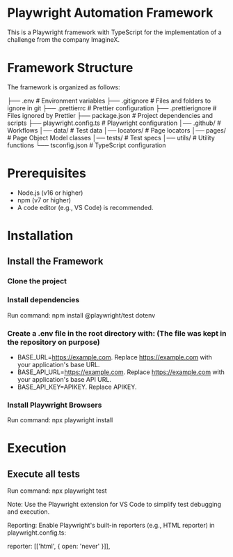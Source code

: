 # Playwright Automation Framework

This is a Playwright framework with TypeScript for the implementation of a challenge from the company ImagineX.

# Framework Structure

The framework is organized as follows:

├── .env                   # Environment variables
├── .gitignore             # Files and folders to ignore in git
├── .prettierrc            # Prettier configuration
├── .prettierignore        # Files ignored by Prettier
├── package.json           # Project dependencies and scripts
├── playwright.config.ts   # Playwright configuration 
│── .github/               # Workflows
│── data/                  # Test data
│── locators/              # Page locators
│── pages/                 # Page Object Model classes
│── tests/                 # Test specs
│── utils/                 # Utility functions
└── tsconfig.json          # TypeScript configuration

# Prerequisites
- Node.js (v16 or higher)
- npm (v7 or higher)
- A code editor (e.g., VS Code) is recommended.

# Installation

## Install the Framework

### Clone the project

### Install dependencies
Run command: npm install @playwright/test dotenv

### Create a .env file in the root directory with: (The file was kept in the repository on purpose)
- BASE_URL=https://example.com. Replace https://example.com with your application's base URL.
- BASE_API_URL=https://example.com. Replace https://example.com with your application's base API URL.
- BASE_API_KEY=APIKEY. Replace APIKEY.

### Install Playwright Browsers
Run command: npx playwright install

# Execution
## Execute all tests
Run command: npx playwright test

Note: Use the Playwright extension for VS Code to simplify test debugging and execution.

Reporting: Enable Playwright's built-in reporters (e.g., HTML reporter) in playwright.config.ts:

reporter: [['html', { open: 'never' }]],